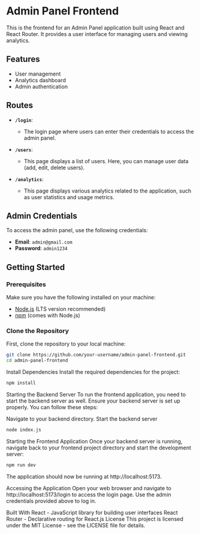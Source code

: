 # Admin Panel Frontend

This is the frontend for an Admin Panel application built using React and React Router. It provides a user interface for managing users and viewing analytics. 

## Features

- User management
- Analytics dashboard
- Admin authentication

## Routes

- **`/login`**: 
  - The login page where users can enter their credentials to access the admin panel.
  
- **`/users`**: 
  - This page displays a list of users. Here, you can manage user data (add, edit, delete users).
  
- **`/analytics`**: 
  - This page displays various analytics related to the application, such as user statistics and usage metrics.

## Admin Credentials

To access the admin panel, use the following credentials:

- **Email**: `admin@gmail.com`
- **Password**: `admin1234`

## Getting Started

### Prerequisites

Make sure you have the following installed on your machine:

- [Node.js](https://nodejs.org/) (LTS version recommended)
- [npm](https://www.npmjs.com/) (comes with Node.js)

### Clone the Repository

First, clone the repository to your local machine:

```bash
git clone https://github.com/your-username/admin-panel-frontend.git
cd admin-panel-frontend
```

Install Dependencies
Install the required dependencies for the project:

```bash
npm install
```

Starting the Backend Server
To run the frontend application, you need to start the backend server as well. Ensure your backend server is set up properly. You can follow these steps:

Navigate to your backend directory.
Start the backend server 

```bash
node index.js
```

Starting the Frontend Application
Once your backend server is running, navigate back to your frontend project directory and start the development server:

```bash
npm run dev
```
The application should now be running at http://localhost:5173.

Accessing the Application
Open your web browser and navigate to http://localhost:5173/login to access the login page. Use the admin credentials provided above to log in.

Built With
React - JavaScript library for building user interfaces
React Router - Declarative routing for React.js
License
This project is licensed under the MIT License - see the LICENSE file for details.



